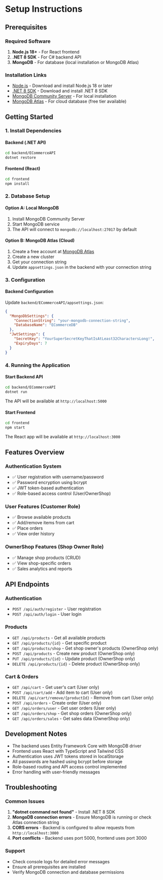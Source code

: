 # Setup Instructions

## Prerequisites

### Required Software
1. **Node.js 18+** - For React frontend
2. **.NET 8 SDK** - For C# backend API
3. **MongoDB** - For database (local installation or MongoDB Atlas)

### Installation Links
- [Node.js](https://nodejs.org/) - Download and install Node.js 18 or later
- [.NET 8 SDK](https://dotnet.microsoft.com/download/dotnet/8.0) - Download and install .NET 8 SDK
- [MongoDB Community Server](https://www.mongodb.com/try/download/community) - For local installation
- [MongoDB Atlas](https://www.mongodb.com/cloud/atlas) - For cloud database (free tier available)

## Getting Started

### 1. Install Dependencies

#### Backend (.NET API)
```bash
cd backend/ECommerceAPI
dotnet restore
```

#### Frontend (React)
```bash
cd frontend
npm install
```

### 2. Database Setup

#### Option A: Local MongoDB
1. Install MongoDB Community Server
2. Start MongoDB service
3. The API will connect to `mongodb://localhost:27017` by default

#### Option B: MongoDB Atlas (Cloud)
1. Create a free account at [MongoDB Atlas](https://www.mongodb.com/cloud/atlas)
2. Create a new cluster
3. Get your connection string
4. Update `appsettings.json` in the backend with your connection string

### 3. Configuration

#### Backend Configuration
Update `backend/ECommerceAPI/appsettings.json`:
```json
{
  "MongoDbSettings": {
    "ConnectionString": "your-mongodb-connection-string",
    "DatabaseName": "ECommerceDB"
  },
  "JwtSettings": {
    "SecretKey": "YourSuperSecretKeyThatIsAtLeast32CharactersLong!",
    "ExpiryDays": 7
  }
}
```

### 4. Running the Application

#### Start Backend API
```bash
cd backend/ECommerceAPI
dotnet run
```
The API will be available at `http://localhost:5000`

#### Start Frontend
```bash
cd frontend
npm start
```
The React app will be available at `http://localhost:3000`

## Features Overview

### Authentication System
- ✅ User registration with username/password
- ✅ Password encryption using bcrypt
- ✅ JWT token-based authentication
- ✅ Role-based access control (User/OwnerShop)

### User Features (Customer Role)
- ✅ Browse available products
- ✅ Add/remove items from cart
- ✅ Place orders
- ✅ View order history

### OwnerShop Features (Shop Owner Role)
- ✅ Manage shop products (CRUD)
- ✅ View shop-specific orders
- ✅ Sales analytics and reports

## API Endpoints

### Authentication
- `POST /api/auth/register` - User registration
- `POST /api/auth/login` - User login

### Products
- `GET /api/products` - Get all available products
- `GET /api/products/{id}` - Get specific product
- `GET /api/products/shop` - Get shop owner's products (OwnerShop only)
- `POST /api/products` - Create new product (OwnerShop only)
- `PUT /api/products/{id}` - Update product (OwnerShop only)
- `DELETE /api/products/{id}` - Delete product (OwnerShop only)

### Cart & Orders
- `GET /api/cart` - Get user's cart (User only)
- `POST /api/cart/add` - Add item to cart (User only)
- `DELETE /api/cart/remove/{productId}` - Remove from cart (User only)
- `POST /api/orders` - Create order (User only)
- `GET /api/orders/user` - Get user orders (User only)
- `GET /api/orders/shop` - Get shop orders (OwnerShop only)
- `GET /api/orders/sales` - Get sales data (OwnerShop only)

## Development Notes

- The backend uses Entity Framework Core with MongoDB driver
- Frontend uses React with TypeScript and Tailwind CSS
- Authentication uses JWT tokens stored in localStorage
- All passwords are hashed using bcrypt before storage
- Role-based routing and API access control implemented
- Error handling with user-friendly messages

## Troubleshooting

### Common Issues
1. **"dotnet command not found"** - Install .NET 8 SDK
2. **MongoDB connection errors** - Ensure MongoDB is running or check Atlas connection string
3. **CORS errors** - Backend is configured to allow requests from `http://localhost:3000`
4. **Port conflicts** - Backend uses port 5000, frontend uses port 3000

### Support
- Check console logs for detailed error messages
- Ensure all prerequisites are installed
- Verify MongoDB connection and database permissions
